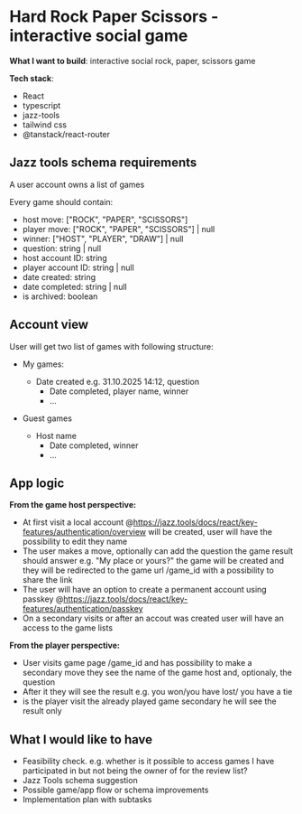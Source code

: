 # Hard Rock Paper Scissors - interactive social game

**What I want to build**: interactive social rock, paper, scissors game

**Tech stack**:

- React
- typescript
- jazz-tools
- tailwind css
- @tanstack/react-router

## Jazz tools schema requirements

A user account owns a list of games

Every game should contain:

- host move: ["ROCK", "PAPER", "SCISSORS"]
- player move: ["ROCK", "PAPER", "SCISSORS"] | null
- winner: ["HOST", "PLAYER", "DRAW"] | null
- question: string | null
- host account ID: string
- player account ID: string | null
- date created: string
- date completed: string | null
- is archived: boolean

## Account view

User will get two list of games with following structure:

- My games:

  - Date created e.g. 31.10.2025 14:12, question
    - Date completed, player name, winner
    - ...

- Guest games
  - Host name
    - Date completed, winner
    - ...

## App logic

**From the game host perspective:**

- At first visit a local account @https://jazz.tools/docs/react/key-features/authentication/overview will be created, user will have the possibility to edit they name
- The user makes a move, optionally can add the question the game result should answer e.g. "My place or yours?" the game will be created and they will be redirected to the game url /game_id with a possibility to share the link
- The user will have an option to create a permanent account using passkey @https://jazz.tools/docs/react/key-features/authentication/passkey
- On a secondary visits or after an accout was created user will have an access to the game lists

**From the player perspective:**

- User visits game page /game_id and has possibility to make a secondary move they see the name of the game host and, optionaly, the question
- After it they will see the result e.g. you won/you have lost/ you have a tie
- is the player visit the already played game secondary he will see the result only

## What I would like to have

- Feasibility check. e.g. whether is it possible to access games I have participated in but not being the owner of for the review list?
- Jazz Tools schema suggestion
- Possible game/app flow or schema improvements
- Implementation plan with subtasks
